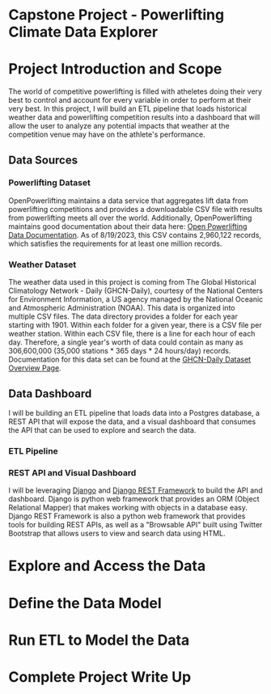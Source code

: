 # Capstone Project - Powerlifting Climate Data Explorer

# Project Introduction and Scope
<!-- TODO: Introduce the project -->
The world of competitive powerlifting is filled with atheletes doing their very best to control and account for every variable in order to perform at their very best. In this project, I will build an ETL pipeline that loads historical weather data and powerlifting competition results into a dashboard that will allow the user to analyze any potential impacts that weather at the competition venue may have on the athlete's performance.

## Data Sources

### Powerlifting Dataset

OpenPowerlifting maintains a data service that aggregates lift data from powerlifting competitions and provides a downloadable CSV file with results from powerlifting meets all over the world. Additionally, OpenPowerlifting maintains good documentation about their data here: [Open Powerlifting Data Documentation](https://openpowerlifting.gitlab.io/opl-csv/bulk-csv-docs.html). As of 8/19/2023, this CSV contains 2,960,122 records, which satisfies the requirements for at least one million records.

### Weather Dataset

The weather data used in this project is coming from The Global Historical Climatology Network - Daily (GHCN-Daily), courtesy of the National Centers for Environment Information, a US agency managed by the National Oceanic and Atmospheric Administration (NOAA). This data is organized into multiple CSV files. The data directory provides a folder for each year starting with 1901. Within each folder for a given year, there is a CSV file per weather station. Within each CSV file, there is a line for each hour of each day. Therefore, a single year's worth of data could contain as many as 306,600,000 (35,000 stations * 365 days * 24 hours/day) records. Documentation for this data set can be found at the [GHCN-Daily Dataset Overview Page](https://www.ncei.noaa.gov/metadata/geoportal/rest/metadata/item/gov.noaa.ncdc:C00861/html).

## Data Dashboard
I will be building an ETL pipeline that loads data into a Postgres database, a REST API that will expose the data, and a visual dashboard that consumes the API that can be used to explore and search the data.

### ETL Pipeline
<!-- TODO: Information on the pipeline -->

### REST API and Visual Dashboard
I will be leveraging [Django](https://www.djangoproject.com/) and [Django REST Framework](https://www.django-rest-framework.org/) to build the API and dashboard. Django is python web framework that provides an ORM (Object Relational Mapper) that makes working with objects in a database easy. Django REST Framework is also a python web framework that provides tools for building REST APIs, as well as a "Browsable API" built using Twitter Bootstrap that allows users to view and search data using HTML.

# Explore and Access the Data

<!-- 
Explore the data to identify data quality issues, like missing values, duplicate data, etc.
Document steps necessary to clean the data
-->

# Define the Data Model

<!-- 
Map out the conceptual data model and explain why you chose that model
List the steps necessary to pipeline the data into the chosen data model
-->

# Run ETL to Model the Data

<!-- 

Create the data pipelines and the data model
Include a data dictionary
Run data quality checks to ensure the pipeline ran as expected
Integrity constraints on the relational database (e.g., unique key, data type, etc.)
Unit tests for the scripts to ensure they are doing the right thing
Source/count checks to ensure completeness
-->

# Complete Project Write Up

<!-- 
What's the goal? What queries will you want to run? How would Spark or Airflow be incorporated? Why did you choose the model you chose?
Clearly state the rationale for the choice of tools and technologies for the project.
Document the steps of the process.
Propose how often the data should be updated and why.
Post your write-up and final data model in a GitHub repo.
Include a description of how you would approach the problem differently under the following scenarios:
    If the data was increased by 100x.
    If the pipelines were run on a daily basis by 7am.
    If the database needed to be accessed by 100+ people.
-->


<!-- Rubric

Scoping the Project

The write up includes an outline of the steps taken in the project. The purpose of the final data model is made explicit.

Addressing Other Scenarios

The write up describes a logical approach to this project under the following scenarios:

The data was increased by 100x.
The pipelines would be run on a daily basis by 7 am every day.
The database needed to be accessed by 100+ people.
Defending Decisions

The choice of tools, technologies, and data model are justified well.


Project code is clean and modular.

All coding scripts have an intuitive, easy-to-follow structure with code separated into logical functions. Naming for variables and functions follows the PEP8 style guidelines. The code should run without errors.

Quality Checks

The project includes at least two data quality checks.

Data Model

The ETL processes result in the data model outlined in the write-up.
A data dictionary for the final data model is included.
The data model is appropriate for the identified purpose.
Datasets

The project includes:

At least 2 data sources
More than 1 million lines of data.
At least two data sources/formats (csv, api, json)

-->